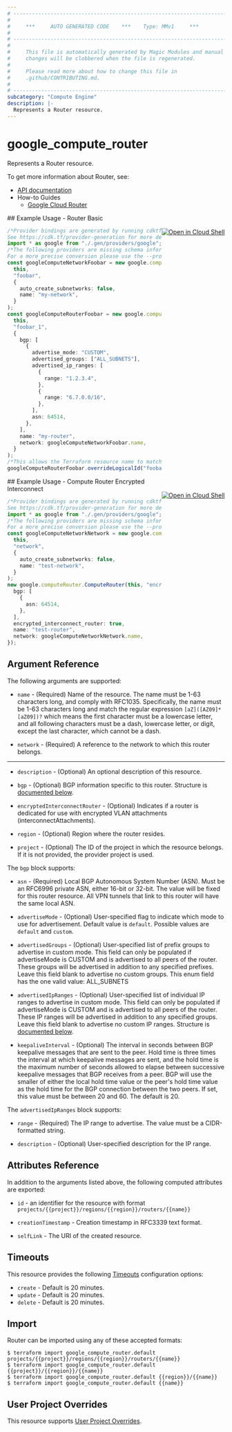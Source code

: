 ```yaml
---
# ----------------------------------------------------------------------------
#
#     ***     AUTO GENERATED CODE    ***    Type: MMv1     ***
#
# ----------------------------------------------------------------------------
#
#     This file is automatically generated by Magic Modules and manual
#     changes will be clobbered when the file is regenerated.
#
#     Please read more about how to change this file in
#     .github/CONTRIBUTING.md.
#
# ----------------------------------------------------------------------------
subcategory: "Compute Engine"
description: |-
  Represents a Router resource.
---
```


# google\_compute\_router

Represents a Router resource.

To get more information about Router, see:

* [API documentation](https://cloud.google.com/compute/docs/reference/rest/v1/routers)
* How-to Guides
  * [Google Cloud Router](https://cloud.google.com/router/docs/)

<div class = "oics-button" style="float: right; margin: 0 0 -15px">
  <a href="https://console.cloud.google.com/cloudshell/open?cloudshell_git_repo=https%3A%2F%2Fgithub.com%2Fterraform-google-modules%2Fdocs-examples.git&cloudshell_working_dir=router_basic&cloudshell_image=gcr.io%2Fgraphite-cloud-shell-images%2Fterraform%3Alatest&open_in_editor=main.tf&cloudshell_print=.%2Fmotd&cloudshell_tutorial=.%2Ftutorial.md" target="_blank">
    <img alt="Open in Cloud Shell" src="//gstatic.com/cloudssh/images/open-btn.svg" style="max-height: 44px; margin: 32px auto; max-width: 100%;">
  </a>
</div>
## Example Usage - Router Basic

```typescript
/*Provider bindings are generated by running cdktf get.
See https://cdk.tf/provider-generation for more details.*/
import * as google from "./.gen/providers/google";
/*The following providers are missing schema information and might need manual adjustments to synthesize correctly: google.
For a more precise conversion please use the --provider flag in convert.*/
const googleComputeNetworkFoobar = new google.computeNetwork.ComputeNetwork(
  this,
  "foobar",
  {
    auto_create_subnetworks: false,
    name: "my-network",
  }
);
const googleComputeRouterFoobar = new google.computeRouter.ComputeRouter(
  this,
  "foobar_1",
  {
    bgp: [
      {
        advertise_mode: "CUSTOM",
        advertised_groups: ["ALL_SUBNETS"],
        advertised_ip_ranges: [
          {
            range: "1.2.3.4",
          },
          {
            range: "6.7.0.0/16",
          },
        ],
        asn: 64514,
      },
    ],
    name: "my-router",
    network: googleComputeNetworkFoobar.name,
  }
);
/*This allows the Terraform resource name to match the original name. You can remove the call if you don't need them to match.*/
googleComputeRouterFoobar.overrideLogicalId("foobar");

```

<div class = "oics-button" style="float: right; margin: 0 0 -15px">
  <a href="https://console.cloud.google.com/cloudshell/open?cloudshell_git_repo=https%3A%2F%2Fgithub.com%2Fterraform-google-modules%2Fdocs-examples.git&cloudshell_working_dir=compute_router_encrypted_interconnect&cloudshell_image=gcr.io%2Fgraphite-cloud-shell-images%2Fterraform%3Alatest&open_in_editor=main.tf&cloudshell_print=.%2Fmotd&cloudshell_tutorial=.%2Ftutorial.md" target="_blank">
    <img alt="Open in Cloud Shell" src="//gstatic.com/cloudssh/images/open-btn.svg" style="max-height: 44px; margin: 32px auto; max-width: 100%;">
  </a>
</div>
## Example Usage - Compute Router Encrypted Interconnect

```typescript
/*Provider bindings are generated by running cdktf get.
See https://cdk.tf/provider-generation for more details.*/
import * as google from "./.gen/providers/google";
/*The following providers are missing schema information and might need manual adjustments to synthesize correctly: google.
For a more precise conversion please use the --provider flag in convert.*/
const googleComputeNetworkNetwork = new google.computeNetwork.ComputeNetwork(
  this,
  "network",
  {
    auto_create_subnetworks: false,
    name: "test-network",
  }
);
new google.computeRouter.ComputeRouter(this, "encrypted-interconnect-router", {
  bgp: [
    {
      asn: 64514,
    },
  ],
  encrypted_interconnect_router: true,
  name: "test-router",
  network: googleComputeNetworkNetwork.name,
});

```

## Argument Reference

The following arguments are supported:

*   `name` -
    (Required)
    Name of the resource. The name must be 1-63 characters long, and
    comply with RFC1035. Specifically, the name must be 1-63 characters
    long and match the regular expression `[aZ]([AZ09]*[aZ09])?`
    which means the first character must be a lowercase letter, and all
    following characters must be a dash, lowercase letter, or digit,
    except the last character, which cannot be a dash.

*   `network` -
    (Required)
    A reference to the network to which this router belongs.

***

*   `description` -
    (Optional)
    An optional description of this resource.

*   `bgp` -
    (Optional)
    BGP information specific to this router.
    Structure is [documented below](#nested_bgp).

*   `encryptedInterconnectRouter` -
    (Optional)
    Indicates if a router is dedicated for use with encrypted VLAN
    attachments (interconnectAttachments).

*   `region` -
    (Optional)
    Region where the router resides.

*   `project` - (Optional) The ID of the project in which the resource belongs.
    If it is not provided, the provider project is used.

<a name="nested_bgp"></a>The `bgp` block supports:

*   `asn` -
    (Required)
    Local BGP Autonomous System Number (ASN). Must be an RFC6996
    private ASN, either 16-bit or 32-bit. The value will be fixed for
    this router resource. All VPN tunnels that link to this router
    will have the same local ASN.

*   `advertiseMode` -
    (Optional)
    User-specified flag to indicate which mode to use for advertisement.
    Default value is `default`.
    Possible values are `default` and `custom`.

*   `advertisedGroups` -
    (Optional)
    User-specified list of prefix groups to advertise in custom mode.
    This field can only be populated if advertiseMode is CUSTOM and
    is advertised to all peers of the router. These groups will be
    advertised in addition to any specified prefixes. Leave this field
    blank to advertise no custom groups.
    This enum field has the one valid value: ALL\_SUBNETS

*   `advertisedIpRanges` -
    (Optional)
    User-specified list of individual IP ranges to advertise in
    custom mode. This field can only be populated if advertiseMode
    is CUSTOM and is advertised to all peers of the router. These IP
    ranges will be advertised in addition to any specified groups.
    Leave this field blank to advertise no custom IP ranges.
    Structure is [documented below](#nested_advertised_ip_ranges).

*   `keepaliveInterval` -
    (Optional)
    The interval in seconds between BGP keepalive messages that are sent
    to the peer. Hold time is three times the interval at which keepalive
    messages are sent, and the hold time is the maximum number of seconds
    allowed to elapse between successive keepalive messages that BGP
    receives from a peer.
    BGP will use the smaller of either the local hold time value or the
    peer's hold time value as the hold time for the BGP connection
    between the two peers. If set, this value must be between 20 and 60.
    The default is 20.

<a name="nested_advertised_ip_ranges"></a>The `advertisedIpRanges` block supports:

*   `range` -
    (Required)
    The IP range to advertise. The value must be a
    CIDR-formatted string.

*   `description` -
    (Optional)
    User-specified description for the IP range.

## Attributes Reference

In addition to the arguments listed above, the following computed attributes are exported:

*   `id` - an identifier for the resource with format `projects/{{project}}/regions/{{region}}/routers/{{name}}`

*   `creationTimestamp` -
    Creation timestamp in RFC3339 text format.

*   `selfLink` - The URI of the created resource.

## Timeouts

This resource provides the following
[Timeouts](https://developer.hashicorp.com/terraform/plugin/sdkv2/resources/retries-and-customizable-timeouts) configuration options:

* `create` - Default is 20 minutes.
* `update` - Default is 20 minutes.
* `delete` - Default is 20 minutes.

## Import

Router can be imported using any of these accepted formats:

```console
$ terraform import google_compute_router.default projects/{{project}}/regions/{{region}}/routers/{{name}}
$ terraform import google_compute_router.default {{project}}/{{region}}/{{name}}
$ terraform import google_compute_router.default {{region}}/{{name}}
$ terraform import google_compute_router.default {{name}}
```

## User Project Overrides

This resource supports [User Project Overrides](https://registry.terraform.io/providers/hashicorp/google/latest/docs/guides/provider_reference#user_project_override).
